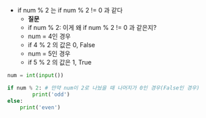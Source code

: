 
- if num % 2 는 if num % 2 != 0 과 같다
    - **질문**
    - if num % 2: 이게 왜 if num % 2 != 0 과 같은지?
    - num = 4인 경우
    - if 4 % 2 의 값은 0, False
    - num = 5인 경우
    - if 5 % 2 의 값은 1, True
```python
num = int(input())

if num % 2: # 만약 num이 2로 나눴을 때 나머지가 0인 경우(False인 경우)
        print('odd')
else:
    print('even')
```
